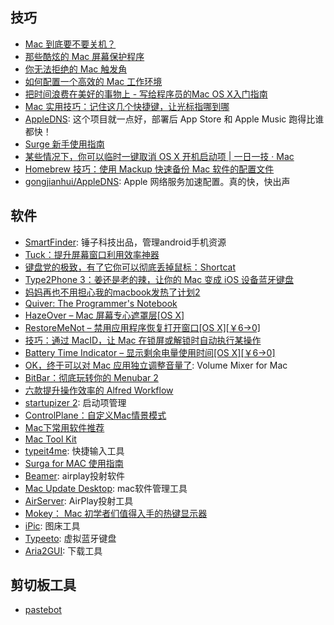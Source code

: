 ## 技巧
- [Mac 到底要不要关机？](http://mp.weixin.qq.com/s?__biz=MzI0MTAxODYzMA==&mid=206754629&idx=1&sn=72535d6af02c9dc6942e92d2d3f6d0ee&scene=4#wechat_redirect)
- [那些酷炫的 Mac 屏幕保护程序](http://mp.weixin.qq.com/s?__biz=MzI0MTAxODYzMA==&mid=206821174&idx=1&sn=67aac88f55339252c656392b82f8c54f&scene=4#wechat_redirect)
- [你无法拒绝的 Mac 触发角](http://mp.weixin.qq.com/s?__biz=MzI0MTAxODYzMA==&mid=206899954&idx=1&sn=17751a7f81705c0bd0b5a2d68fa1c663&scene=4#wechat_redirect)
- [如何配置一个高效的 Mac 工作环境](https://github.com/macdao/ocds-guide-to-setting-up-mac)
- [把时间浪费在美好的事物上 - 写给程序员的Mac OS X入门指南](http://xunli.xyz/2015/12/31/beginning-mac-osx/)
- [Mac 实用技巧：记住这几个快捷键，让光标指哪到哪](http://sspai.com/32769)
- [AppleDNS](https://github.com/gongjianhui/AppleDNS?utm_source=next.36kr.com): 这个项目就一点好，部署后 App Store 和 Apple Music 跑得比谁都快！
- [Surge 新手使用指南](https://medium.com/@scomper/surge-%E9%85%8D%E7%BD%AE%E6%96%87%E4%BB%B6-a1533c10e80b#.1gz567cmx)
- [某些情况下，你可以临时一键取消 OS X 开机启动项 | 一日一技 · Mac](http://sspai.com/33085)
- [Homebrew 技巧：使用 Mackup 快速备份 Mac 软件的配置文件](http://sspai.com/32933)
- [gongjianhui/AppleDNS](https://github.com/gongjianhui/AppleDNS): Apple 网络服务加速配置。真的快，快出声


## 软件
- [SmartFinder](http://www.smartisan.com/apps/smartfinder): 锤子科技出品，管理android手机资源
- [Tuck：提升屏幕窗口利用效率神器](http://www.waerfa.com/tuck-review)
- [键盘党的极致，有了它你可以彻底丢掉鼠标：Shortcat](http://sspai.com/32524)
- [Type2Phone 3：姜还是老的辣，让你的 Mac 变成 iOS 设备蓝牙键盘](http://www.waerfa.com/type2phone-3-review)
- [妈妈再也不用担心我的macbook发热了计划2](http://zythum.github.io/mama2/)
- [Quiver: The Programmer's Notebook](https://itunes.apple.com/us/app/quiver-programmers-notebook/id866773894)
- [HazeOver – Mac 屏幕专心遮罩层[OS X]](http://www.appinn.com/hazeover-mac/)
- [RestoreMeNot – 禁用应用程序恢复打开窗口[OS X][￥6→0]](http://free.apprcn.com/restoremenot-7/)
- [技巧：通过 MacID，让 Mac 在锁屏或解锁时自动执行某操作](http://sspai.com/32828)
- [Battery Time Indicator – 显示剩余电量使用时间[OS X][￥6→0]](http://free.apprcn.com/battery-time-indicator-2/)
- [OK，终于可以对 Mac 应用独立调整音量了](http://mp.weixin.qq.com/s?__biz=MzA4NTMxOTgxNg==&mid=401841671&idx=1&sn=7ca1cdc3a50e29fd6486238c2d2e3269&scene=0#wechat_redirect): Volume Mixer for Mac
- [BitBar：彻底玩转你的 Menubar 2](http://www.waerfa.com/bitbar-review)
- [六款提升操作效率的 Alfred Workflow](http://mp.weixin.qq.com/s?__biz=MzA4NTMxOTgxNg==&mid=401920812&idx=1&sn=0af3e717e4a7ea9589b7084477eb1404&scene=0#wechat_redirect)
- [startupizer 2](http://www.waerfa.com/startupizer-2-review): 启动项管理
- [ControlPlane：自定义Mac情景模式](http://www.waerfa.com/controlplane)
- [Mac下常用软件推荐](http://topdna.org/tech/mac-software/)
- [Mac Tool Kit](http://pinggod.com/2015/mac-tool-kit/)
- [typeit4me](http://www.ettoresoftware.com/mac-apps/typeit4me/): 快捷输入工具
- [Surga for MAC 使用指南](https://medium.com/@scomper/surge-for-mac-%E7%AE%80%E6%98%8E%E6%8C%87%E5%8D%97-f6f357b8f09c#.uggm33v9z)
- [Beamer](https://beamer-app.com/download): airplay投射软件
- [Mac Update Desktop](https://www.macupdate.com/): mac软件管理工具
- [AirServer](http://www.airserver.com/Mac): AirPlay投射工具
- [Mokey： Mac 初学者们值得入手的热键显示器](http://www.waerfa.com/mokey)
- [iPic](https://itunes.apple.com/cn/app/id1101244278?ls=1&mt=12): 图床工具
- [Typeeto](http://www.iplaysoft.com/typeeto.html): 虚拟蓝牙键盘
- [Aria2GUI](https://github.com/yangshun1029/aria2gui): 下载工具


## 剪切板工具
- [pastebot](http://tapbots.com/pastebot/)